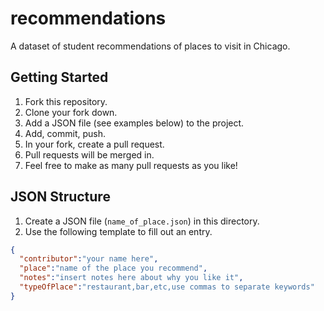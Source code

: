 # recommendations
A dataset of student recommendations of places to visit in Chicago.

## Getting Started
1. Fork this repository.
2. Clone your fork down.
3. Add a JSON file (see examples below) to the project.
4. Add, commit, push.
5. In your fork, create a pull request.
6. Pull requests will be merged in.
7. Feel free to make as many pull requests as you like!

## JSON Structure
1. Create a JSON file (`name_of_place.json`) in this directory.
2. Use the following template to fill out an entry.

```json
{
  "contributor":"your name here",
  "place":"name of the place you recommend",
  "notes":"insert notes here about why you like it",
  "typeOfPlace":"restaurant,bar,etc,use commas to separate keywords"
}
```
